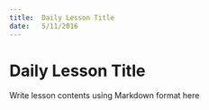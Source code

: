 ```yaml
---
title:  Daily Lesson Title
date:   5/11/2016
---
```


# Daily Lesson Title

Write lesson contents using Markdown format here